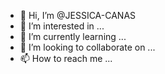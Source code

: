 - 👋 Hi, I’m @JESSICA-CANAS
- 👀 I’m interested in ...
- 🌱 I’m currently learning ...
- 💞️ I’m looking to collaborate on ...
- 📫 How to reach me ...

<!---
JESSICA-CANAS/JESSICA-CANAS is a ✨ special ✨ repository because its `README.md` (this file) appears on your GitHub profile.
You can click the Preview link to take a look at your changes.
--->
